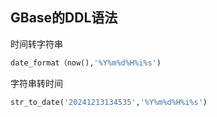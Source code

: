 ## GBase的DDL语法

时间转字符串

```sql
date_format（now(),'%Y%m%d%H%i%s')
```



字符串转时间

```sql
str_to_date('20241213134535','%Y%m%d%H%i%s')
```

